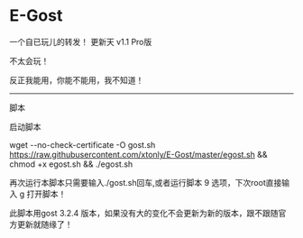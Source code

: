 # E-Gost

一个自已玩儿的转发！
更新天 v1.1 Pro版

不太会玩！

反正我能用，你能不能用，我不知道！

---------------------------------------------------------------------------------------------------------------------------------------

脚本

启动脚本

wget --no-check-certificate -O gost.sh https://raw.githubusercontent.com/xtonly/E-Gost/master/egost.sh && chmod +x egost.sh && ./egost.sh

再次运行本脚本只需要输入./gost.sh回车,或者运行脚本 9 选项，下次root直接输入 g 打开脚本！

此脚本用gost 3.2.4 版本，如果没有大的变化不会更新为新的版本，跟不跟随官方更新就随缘了！
